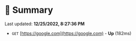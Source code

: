 # 📖 Summary
Last updated: **12/25/2022, 8:27:36 PM**

- `GET` [https://google.com](https://google.com) - **Up** (182ms)
